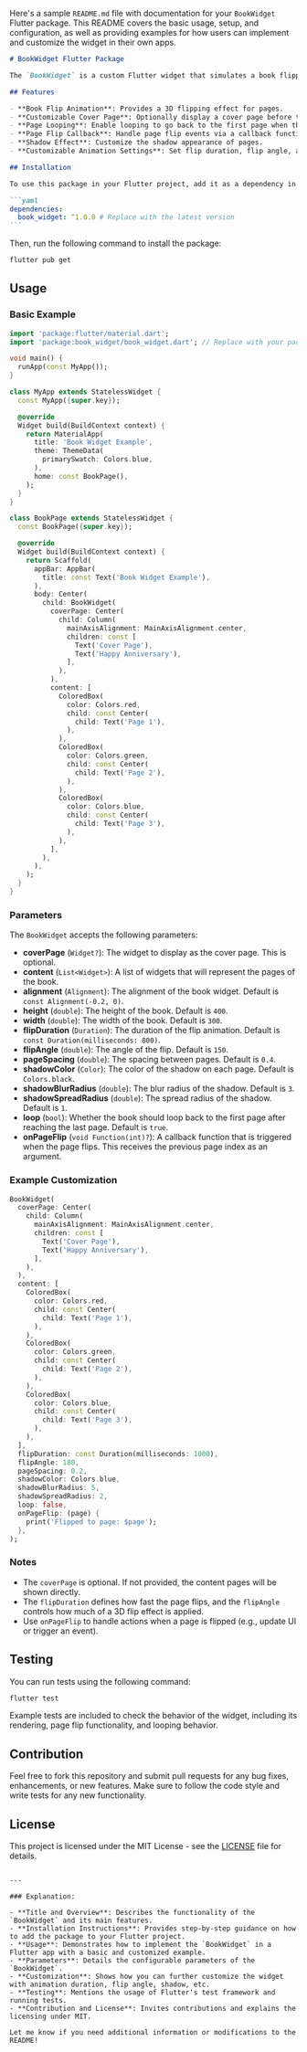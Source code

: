 Here's a sample `README.md` file with documentation for your `BookWidget` Flutter package. This README covers the basic usage, setup, and configuration, as well as providing examples for how users can implement and customize the widget in their own apps.

````markdown
# BookWidget Flutter Package

The `BookWidget` is a custom Flutter widget that simulates a book flipping effect. It allows you to display content in the form of a book with a cover page and flip through pages with an animated 3D effect. This widget is customizable, supporting various settings such as flip duration, page spacing, shadow effects, and more.

## Features

- **Book Flip Animation**: Provides a 3D flipping effect for pages.
- **Customizable Cover Page**: Optionally display a cover page before the content starts.
- **Page Looping**: Enable looping to go back to the first page when the last page is reached.
- **Page Flip Callback**: Handle page flip events via a callback function.
- **Shadow Effect**: Customize the shadow appearance of pages.
- **Customizable Animation Settings**: Set flip duration, flip angle, and other animation parameters.

## Installation

To use this package in your Flutter project, add it as a dependency in your `pubspec.yaml` file:

```yaml
dependencies:
  book_widget: ^1.0.0 # Replace with the latest version
```
````

Then, run the following command to install the package:

```bash
flutter pub get
```

## Usage

### Basic Example

```dart
import 'package:flutter/material.dart';
import 'package:book_widget/book_widget.dart'; // Replace with your package import

void main() {
  runApp(const MyApp());
}

class MyApp extends StatelessWidget {
  const MyApp({super.key});

  @override
  Widget build(BuildContext context) {
    return MaterialApp(
      title: 'Book Widget Example',
      theme: ThemeData(
        primarySwatch: Colors.blue,
      ),
      home: const BookPage(),
    );
  }
}

class BookPage extends StatelessWidget {
  const BookPage({super.key});

  @override
  Widget build(BuildContext context) {
    return Scaffold(
      appBar: AppBar(
        title: const Text('Book Widget Example'),
      ),
      body: Center(
        child: BookWidget(
          coverPage: Center(
            child: Column(
              mainAxisAlignment: MainAxisAlignment.center,
              children: const [
                Text('Cover Page'),
                Text('Happy Anniversary'),
              ],
            ),
          ),
          content: [
            ColoredBox(
              color: Colors.red,
              child: const Center(
                child: Text('Page 1'),
              ),
            ),
            ColoredBox(
              color: Colors.green,
              child: const Center(
                child: Text('Page 2'),
              ),
            ),
            ColoredBox(
              color: Colors.blue,
              child: const Center(
                child: Text('Page 3'),
              ),
            ),
          ],
        ),
      ),
    );
  }
}
```

### Parameters

The `BookWidget` accepts the following parameters:

- **coverPage** (`Widget?`): The widget to display as the cover page. This is optional.
- **content** (`List<Widget>`): A list of widgets that will represent the pages of the book.
- **alignment** (`Alignment`): The alignment of the book widget. Default is `const Alignment(-0.2, 0)`.
- **height** (`double`): The height of the book. Default is `400`.
- **width** (`double`): The width of the book. Default is `300`.
- **flipDuration** (`Duration`): The duration of the flip animation. Default is `const Duration(milliseconds: 800)`.
- **flipAngle** (`double`): The angle of the flip. Default is `150`.
- **pageSpacing** (`double`): The spacing between pages. Default is `0.4`.
- **shadowColor** (`Color`): The color of the shadow on each page. Default is `Colors.black`.
- **shadowBlurRadius** (`double`): The blur radius of the shadow. Default is `3`.
- **shadowSpreadRadius** (`double`): The spread radius of the shadow. Default is `1`.
- **loop** (`bool`): Whether the book should loop back to the first page after reaching the last page. Default is `true`.
- **onPageFlip** (`void Function(int)?`): A callback function that is triggered when the page flips. This receives the previous page index as an argument.

### Example Customization

```dart
BookWidget(
  coverPage: Center(
    child: Column(
      mainAxisAlignment: MainAxisAlignment.center,
      children: const [
        Text('Cover Page'),
        Text('Happy Anniversary'),
      ],
    ),
  ),
  content: [
    ColoredBox(
      color: Colors.red,
      child: const Center(
        child: Text('Page 1'),
      ),
    ),
    ColoredBox(
      color: Colors.green,
      child: const Center(
        child: Text('Page 2'),
      ),
    ),
    ColoredBox(
      color: Colors.blue,
      child: const Center(
        child: Text('Page 3'),
      ),
    ),
  ],
  flipDuration: const Duration(milliseconds: 1000),
  flipAngle: 180,
  pageSpacing: 0.2,
  shadowColor: Colors.blue,
  shadowBlurRadius: 5,
  shadowSpreadRadius: 2,
  loop: false,
  onPageFlip: (page) {
    print('Flipped to page: $page');
  },
);
```

### Notes

- The `coverPage` is optional. If not provided, the content pages will be shown directly.
- The `flipDuration` defines how fast the page flips, and the `flipAngle` controls how much of a 3D flip effect is applied.
- Use `onPageFlip` to handle actions when a page is flipped (e.g., update UI or trigger an event).

## Testing

You can run tests using the following command:

```bash
flutter test
```

Example tests are included to check the behavior of the widget, including its rendering, page flip functionality, and looping behavior.

## Contribution

Feel free to fork this repository and submit pull requests for any bug fixes, enhancements, or new features. Make sure to follow the code style and write tests for any new functionality.

## License

This project is licensed under the MIT License - see the [LICENSE](LICENSE) file for details.

```

---

### Explanation:

- **Title and Overview**: Describes the functionality of the `BookWidget` and its main features.
- **Installation Instructions**: Provides step-by-step guidance on how to add the package to your Flutter project.
- **Usage**: Demonstrates how to implement the `BookWidget` in a Flutter app with a basic and customized example.
- **Parameters**: Details the configurable parameters of the `BookWidget`.
- **Customization**: Shows how you can further customize the widget with animation duration, flip angle, shadow, etc.
- **Testing**: Mentions the usage of Flutter's test framework and running tests.
- **Contribution and License**: Invites contributions and explains the licensing under MIT.

Let me know if you need additional information or modifications to the README!
```
